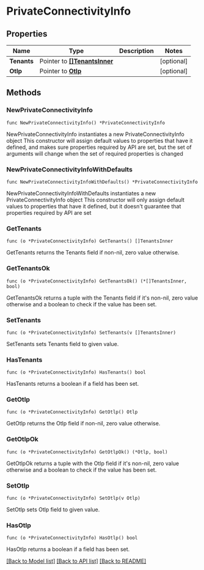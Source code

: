 # PrivateConnectivityInfo

## Properties

Name | Type | Description | Notes
------------ | ------------- | ------------- | -------------
**Tenants** | Pointer to [**[]TenantsInner**](TenantsInner.md) |  | [optional] 
**Otlp** | Pointer to [**Otlp**](Otlp.md) |  | [optional] 

## Methods

### NewPrivateConnectivityInfo

`func NewPrivateConnectivityInfo() *PrivateConnectivityInfo`

NewPrivateConnectivityInfo instantiates a new PrivateConnectivityInfo object
This constructor will assign default values to properties that have it defined,
and makes sure properties required by API are set, but the set of arguments
will change when the set of required properties is changed

### NewPrivateConnectivityInfoWithDefaults

`func NewPrivateConnectivityInfoWithDefaults() *PrivateConnectivityInfo`

NewPrivateConnectivityInfoWithDefaults instantiates a new PrivateConnectivityInfo object
This constructor will only assign default values to properties that have it defined,
but it doesn't guarantee that properties required by API are set

### GetTenants

`func (o *PrivateConnectivityInfo) GetTenants() []TenantsInner`

GetTenants returns the Tenants field if non-nil, zero value otherwise.

### GetTenantsOk

`func (o *PrivateConnectivityInfo) GetTenantsOk() (*[]TenantsInner, bool)`

GetTenantsOk returns a tuple with the Tenants field if it's non-nil, zero value otherwise
and a boolean to check if the value has been set.

### SetTenants

`func (o *PrivateConnectivityInfo) SetTenants(v []TenantsInner)`

SetTenants sets Tenants field to given value.

### HasTenants

`func (o *PrivateConnectivityInfo) HasTenants() bool`

HasTenants returns a boolean if a field has been set.

### GetOtlp

`func (o *PrivateConnectivityInfo) GetOtlp() Otlp`

GetOtlp returns the Otlp field if non-nil, zero value otherwise.

### GetOtlpOk

`func (o *PrivateConnectivityInfo) GetOtlpOk() (*Otlp, bool)`

GetOtlpOk returns a tuple with the Otlp field if it's non-nil, zero value otherwise
and a boolean to check if the value has been set.

### SetOtlp

`func (o *PrivateConnectivityInfo) SetOtlp(v Otlp)`

SetOtlp sets Otlp field to given value.

### HasOtlp

`func (o *PrivateConnectivityInfo) HasOtlp() bool`

HasOtlp returns a boolean if a field has been set.


[[Back to Model list]](../README.md#documentation-for-models) [[Back to API list]](../README.md#documentation-for-api-endpoints) [[Back to README]](../README.md)


